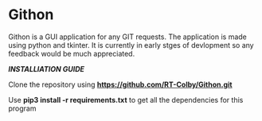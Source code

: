 # Githon
Githon is a GUI application for any GIT requests. The application is made using python and tkinter. It is currently in early stges of devlopment so any feedback would be much appreciated.




***INSTALLIATION GUIDE***

Clone the repository using **https://github.com/RT-Colby/Githon.git**

Use **pip3 install -r requirements.txt** to get all the dependencies for this program
